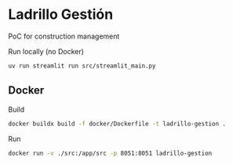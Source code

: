 # Ladrillo Gestión
PoC for construction management


Run locally (no Docker)
```sh
uv run streamlit run src/streamlit_main.py
```


## Docker
Build
```sh
docker buildx build -f docker/Dockerfile -t ladrillo-gestion .
```

Run
```sh
docker run -v ./src:/app/src -p 8051:8051 ladrillo-gestion
```
